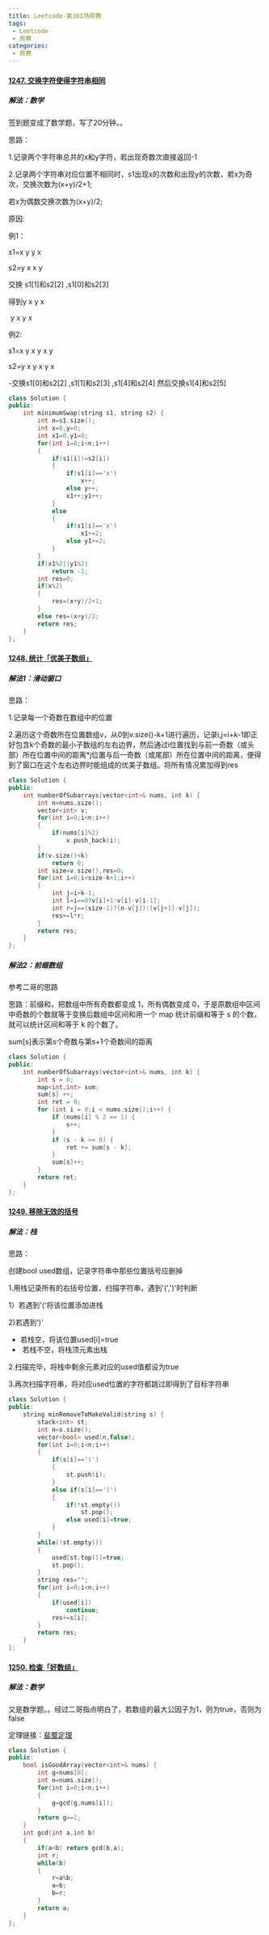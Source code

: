 ```yaml
---
title: Leetcode-第161场周赛
tags:
 - Leetcode
 - 周赛
categories:
 - 周赛
---
```


#### [1247. 交换字符使得字符串相同](https://leetcode-cn.com/problems/minimum-swaps-to-make-strings-equal/)

##### 解法：数学

签到题变成了数学题，写了20分钟。。

<!--more-->

思路：

1.记录两个字符串总共的x和y字符，若出现奇数次直接返回-1

2.记录两个字符串对应位置不相同时，s1出现x的次数和出现y的次数，若x为奇次，交换次数为(x+y)/2+1;

若x为偶数交换次数为(x+y)/2;

原因:

例1：

s1=x y y x

s2=y x x y

交换 s1[1]和s2[2] ,s1[0]和s2[3]

得到y x y x

​	y x y x

例2:

s1=x y x y x y

s2=y x y x y x

 -交换s1[0]和s2[2] ,s1[1]和s2[3] ,s1[4]和s2[4] 然后交换s1[4]和s2[5] 

```c++
class Solution {
public:
    int minimumSwap(string s1, string s2) {
        int n=s1.size();
        int x=0,y=0;
        int x1=0,y1=0;
        for(int i=0;i<n;i++)
        {
            if(s1[i]!=s2[i])
            {
                if(s1[i]=='x')
                    x++;
                else y++;
                x1++;y1++;
            }
            else
            {
                if(s1[i]=='x')
                    x1+=2;
                else y1+=2;
            }
        }
        if(x1%2||y1%2)
            return -1;
        int res=0;
        if(x%2)
        {
            res=(x+y)/2+1;
        }
        else res=(x+y)/2;
        return res;
    }
};
```

#### [1248. 统计「优美子数组」](https://leetcode-cn.com/problems/count-number-of-nice-subarrays/)

##### 解法1：滑动窗口

思路：

1.记录每一个奇数在数组中的位置

2.遍历这个奇数所在位置数组v，从0到v.size()-k+1进行遍历，记录i,j=i+k-1即正好包含k个奇数的最小子数组的左右边界，然后通过i位置找到与前一奇数（或头部）所在位置中间的距离*j位置与后一奇数（或尾部）所在位置中间的距离，便得到了窗口在这个左右边界时能组成的优美子数组。将所有情况累加得到res

```c++
class Solution {
public:
    int numberOfSubarrays(vector<int>& nums, int k) {
        int n=nums.size();
        vector<int> v;
        for(int i=0;i<n;i++)
        {
            if(nums[i]%2)
                v.push_back(i);
        }
        if(v.size()<k)
            return 0;
        int size=v.size(),res=0;
        for(int i=0;i<size-k+1;i++)
        {
            int j=i+k-1;
            int l=i==0?v[i]+1:v[i]-v[i-1];
            int r=j==(size-1)?(n-v[j]):(v[j+1]-v[j]);
            res+=l*r;
        }
        return res;
    }
};
```

##### 解法2：前缀数组

参考二哥的思路

思路：前缀和，把数组中所有奇数都变成 1，所有偶数变成 0，于是原数组中区间中奇数的个数就等于变换后数组中区间和用一个 map 统计前缀和等于 s 的个数，就可以统计区间和等于 k 的个数了。

sum[s]表示第s个奇数与第s+1个奇数间的距离

```c++
class Solution {
public:
    int numberOfSubarrays(vector<int>& nums, int k) {
        int s = 0;
        map<int,int> sum;
        sum[s] ++;
        int ret = 0;
        for (int i = 0;i < nums.size();i++) {
            if (nums[i] % 2 == 1) {
                s++;
            }
            if (s - k >= 0) {
                ret += sum[s - k];
            }
            sum[s]++;
        }
        return ret;
    }
};
```

#### [1249. 移除无效的括号](https://leetcode-cn.com/problems/minimum-remove-to-make-valid-parentheses/)

##### 解法：栈

思路：

创建bool used数组，记录字符串中那些位置括号应删掉

1.用栈记录所有的右括号位置，扫描字符串，遇到'(',')'时判断

1）若遇到'('将该位置添加进栈

2)若遇到')'

-  	若栈空，将该位置used[i]=true
- ​       若栈不空，将栈顶元素出栈

2.扫描完毕，将栈中剩余元素对应的used值都设为true

3.再次扫描字符串，将对应used位置的字符都跳过即得到了目标字符串

```c++
class Solution {
public:
    string minRemoveToMakeValid(string s) {
        stack<int> st;
        int n=s.size();
        vector<bool> used(n,false);
        for(int i=0;i<n;i++)
        {
            if(s[i]=='(')
            {
                st.push(i);
            }
            else if(s[i]==')')
            {
                if(!st.empty())
                    st.pop();
                else used[i]=true;
            }
        }
        while(!st.empty())
        {
            used[st.top()]=true;
            st.pop();
        }
        string res="";
        for(int i=0;i<n;i++)
        {
            if(used[i])
                continue;
            res+=s[i];
        }
        return res;
    }
};
```

#### [1250. 检查「好数组」](https://leetcode-cn.com/problems/check-if-it-is-a-good-array/)

##### 解法：数学

又是数学题。。经过二哥指点明白了，若数组的最大公因子为1，则为true，否则为false

定理链接：[裴蜀定理](https://baike.baidu.com/item/%E8%A3%B4%E8%9C%80%E5%AE%9A%E7%90%86/5186593)

```c++
class Solution {
public:
    bool isGoodArray(vector<int>& nums) {
        int g=nums[0];
        int n=nums.size();
        for(int i=0;i<n;i++)
        {
            g=gcd(g,nums[i]);
        }
        return g==1;
    }
    int gcd(int a,int b)
    {
        if(a<b) return gcd(b,a);
        int r;
        while(b)
        {
            r=a%b;
            a=b;
            b=r;
        }
        return a;
    }
};
```

